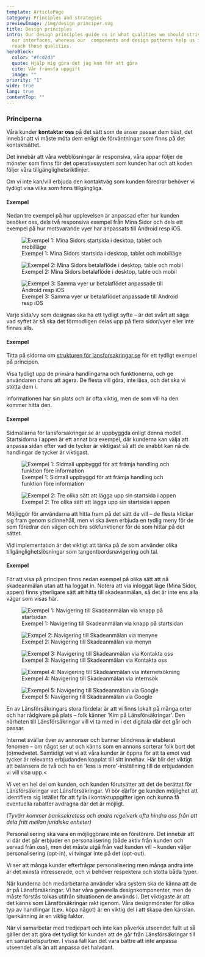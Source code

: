 ```yaml
---
template: ArticlePage
category: Principles and strategies
previewImage: /img/design_principer.svg
title: Design principles
intro: Our design principles guide us in what qualities we should strive for in
  our interfaces, whereas our  components and design patterns help us in how to
  reach those qualities.
heroBlock:
  color: "#fcd2d3"
  quote: Hjälp mig göra det jag kom för att göra
  cite: Vår främsta uppgift
  image: ""
priority: "1"
wide: true
lang: true
contentTop: ""
---
```

### Principerna

<section>
<Collapse title="Upplevelsen är utformad för denna kanal">
<div class="content">

















Våra kunder <strong>kontaktar oss</strong> på det sätt som de anser passar dem bäst, det innebär att vi måste möta dem enligt de förväntningar som finns på det kontaktsättet. 

Det innebär att våra webblösningar är responsiva, våra appar följer de mönster som finns för det operativssystem som kunden har och att koden följer våra tillgänglighetsriktlinjer.

Om vi inte kan/vill erbjuda den kontaktväg som kunden föredrar behöver vi tydligt visa vilka som finns tillgängliga.</div>

#### Exempel

Nedan tre exempel på hur upplevelsen är anpassad efter hur kunden besöker oss, dels två responsiva exempel från Mina Sidor och dels ett exempel på hur motsvarande vyer har anpassats till Android resp iOS.

<figure class="Image Image__border "><img src="/img/mis-startsida-responsiv.jpg" srcset="/img/mis-startsida-responsiv.jpg 2x" alt="Exempel 1: Mina Sidors startsida i desktop, tablet och mobilläge"><figcaption><div class="Image__caption">Exempel 1: Mina Sidors startsida i desktop, tablet och mobilläge</div></figcaption></figure>

<figure class="Image Image__border "><img src="/img/mis-betala-mvp-responsiv.jpg" srcset="/img/mis-betala-mvp-responsiv.jpg 2x" alt="Exempel 2: Mina Sidors betalaflöde i desktop, table och mobil"><figcaption><div class="Image__caption">Exempel 2: Mina Sidors betalaflöde i desktop, table och mobil</div></figcaption></figure>

<figure class="Image Image__border "><img src="/img/samma-flode-ios-vs-android.jpg" srcset="/img/samma-flode-ios-vs-android.jpg 2x" alt="Exempel 3: Samma vyer ur betalaflödet anpassade till Android resp iOS"><figcaption><div class="Image__caption">Exempel 3: Samma vyer ur betalaflödet anpassade till Android resp iOS</div></figcaption></figure>
















</div></Collapse>
<Collapse title="Varje sida har ett primärt syfte">
<div class="content">

Varje sida/vy som designas ska ha ett tydligt syfte – är det svårt att säga vad syftet är så ska det förmodligen delas upp på flera sidor/vyer eller inte finnas alls.

#### Exempel

Titta på sidorna om [strukturen för lansforsakringar.se](/patterns/lansforsakringar-se) för ett tydligt exempel på principen.
</div></Collapse>
<Collapse title="Handling och funktion före information">
<div class="content">

Visa tydligt upp de primära handlingarna och funktionerna, och ge användaren chans att agera. De flesta vill göra, inte läsa, och det ska vi stötta dem i.

Informationen har sin plats och är ofta viktig, men de som vill ha den kommer hitta den.

#### Exempel

Sidmallarna för lansforsakringar.se är uppbyggda enligt denna modell. Startsidorna i appen är ett annat bra exempel, där kunderna kan välja att anpassa sidan efter vad de tycker är viktigast så att de snabbt kan nå de handlingar de tycker är viktigast.

<figure class="Image Image__border "><img src="/img/lfse-produktsida.jpg" srcset="/img/lfse-produktsida.jpg 2x" alt="Exempel 1: Sidmall uppbyggd för att främja handling och funktion före information"><figcaption><div class="Image__caption">Exempel 1: Sidmall uppbyggd för att främja handling och funktion före information</div></figcaption></figure>

<figure class="Image Image__border "><img src="/img/startsida-appen-personaliserad.jpg" srcset="/img/startsida-appen-personaliserad.jpg 2x" alt="Exempel 2: Tre olika sätt att lägga upp sin startsida i appen"><figcaption><div class="Image__caption">Exempel 2: Tre olika sätt att lägga upp sin startsida i appen</div></figcaption></figure>
</div></Collapse>
<Collapse title="Alla hittar rätt på olika sätt">
<div class="content">

















Möjliggör för användarna att hitta fram på det sätt de vill – de flesta klickar sig fram genom sidinnehåll, men vi ska även erbjuda en tydlig meny för de som föredrar den vägen och bra sökfunktioner för de som hittar på det sättet.

Vid implementation är det viktigt att tänka på de som använder olika tillgänglighetslösningar som tangentbordsnavigering och tal.

#### Exempel

För att visa på principen finns nedan exempel på olika sätt att nå skadeanmälan utan att ha loggat in. Notera att via inloggat läge (Mina Sidor, appen) finns ytterligare sätt att hitta till skadeanmälan, så det är inte ens alla vägar som visas här.

<figure class="Image Image__border "><img src="/img/till-skadeanmalan-startsidan.gif" srcset="/img/till-skadeanmalan-startsidan.gif 2x" alt="Exempel 1: Navigering till Skadeanmälan via knapp på startsidan"><figcaption><div class="Image__caption">Exempel 1: Navigering till Skadeanmälan via knapp på startsidan</div></figcaption></figure>



<figure class="Image Image__border "><img src="/img/till-skadeanmalan-meny.gif" srcset="/img/till-skadeanmalan-meny.gif 2x" alt="Exmpel 2: Navigering till Skadeanmälan via menyne"><figcaption><div class="Image__caption">Exempel 2: Navigering till Skadeanmälan via menyn</div></figcaption></figure>

<figure class="Image Image__border "><img src="/img/till-skadeanmalan-kontakta-oss.gif" srcset="/img/till-skadeanmalan-kontakta-oss.gif 2x" alt="Exempel 3: Navigering till Skadeanmälan via Kontakta oss"><figcaption><div class="Image__caption">Exempel 3: Navigering till Skadeanmälan via Kontakta oss</div></figcaption></figure>

<figure class="Image Image__border "><img src="/img/till-skadeanmalan-internsok.gif" srcset="/img/till-skadeanmalan-internsok.gif 2x" alt="Exempel 4: Navigering till Skadeanmälan via internetsökning"><figcaption><div class="Image__caption">Exempel 4: Navigering till Skadeanmälan via internsök</div></figcaption></figure>

<figure class="Image Image__border "><img src="/img/till-skadeanmalan-google.gif" srcset="/img/till-skadeanmalan-google.gif 2x" alt="Exempel 5: Navigering till Skadeanmälan via Google"><figcaption><div class="Image__caption">Exempel 5: Navigering till Skadeanmälan via Google</div></figcaption></figure>
















</div></Collapse>
<Collapse title="Styrkan i det personliga och lokala återspeglas i det digitala">
<div class="content">


















En av Länsförsäkringars stora fördelar är att vi finns lokalt på många orter och har rådgivare på plats – folk känner 'Kim på Länsförsäkringar'. Den närheten till Länsförsäkringar vill vi ta med in i det digitala där det går och passar.

















</div></Collapse>
<Collapse title="Relevanta, men få, erbjudanden i en naturlig kontext">
<div class="content">





















Internet svällar över av annonser och banner blindness är etablerat fenomen – om något ser ut och känns som en annons sorterar folk bort det (o)medvetet. Samtidigt vet vi att våra kunder är öppna för att ta emot vad tycker är relevanta erbjudanden kopplat till sitt innehav. Här blir det viktigt att balansera de två och ha en 'less is more'-inställning till de erbjudanden vi vill visa upp.<

















</div></Collapse>
<Collapse title="Kunden möts utifrån det Länsförsäkringar vet, eller borde veta, om kunden">
<div class="content">























Vi vet en hel del om kunden, och kunden förutsätter att det de berättat för Länsförsäkringar vet Länsförsäkringar. Vi bör därför ge kunden möjlighet att identifiera sig istället för att fylla i kontaktuppgifter igen och kunna få eventuella rabatter avdragna där det är möjligt.

*(Tyvärr kommer banksekretess och andra regelverk ofta hindra oss från att dela fritt mellan juridiska enheter)*


















</div></Collapse>
<Collapse title="Personalisering är alltid kundens val">
<div class="content">

Personalisering ska vara en möjliggörare inte en förstörare. Det innebär att vi där det går erbjuder en personalisering (både aktiv från kunden och servad från oss), men det måste utgå från vad kunden vill – kunden väljer personalisering (opt-in), vi tvingar inte på det (opt-out).

Vi ser att många kunder efterfrågar personalisering men många andra inte är det minsta intresserade, och vi behöver respektera och stötta båda typer.
</div></Collapse>
<Collapse title="Det ska kännas Länsförsäkringar">
<div class="content">




















När kunderna och medarbetarna använder våra system ska de känna att de är på Länsförsäkringar. Vi har våra generella designkomponenter, men de måste förstås tolkas utifrån situationen de används i. Det viktigaste är att det känns som Länsförsäkringar rakt igenom. Våra designmönster för olika typ av handlingar (t.ex. köpa något) är en viktig del i att skapa den känslan. Igenkänning är en viktig faktor.

När vi samarbetar med tredjepart och inte kan påverka utseendet fullt ut så gäller det att göra det tydligt för kunden att de går från Länsförsäkringar till en samarbetspartner. I vissa fall kan det vara bättre att inte anpassa utseendet alls än att anpassa det halvdant.

















</div></Collapse>
</section>